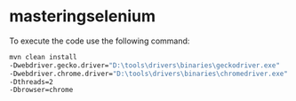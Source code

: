 # masteringselenium
To execute the code use the following command:

```bash
mvn clean install
-Dwebdriver.gecko.driver="D:\tools\drivers\binaries\geckodriver.exe"
-Dwebdriver.chrome.driver="D:\tools\drivers\binaries\chromedriver.exe"
-Dthreads=2
-Dbrowser=chrome

```
